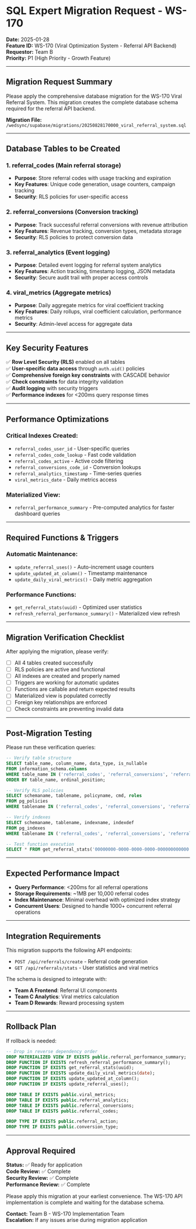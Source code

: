 # SQL Expert Migration Request - WS-170

**Date:** 2025-01-28  
**Feature ID:** WS-170 (Viral Optimization System - Referral API Backend)  
**Requestor:** Team B  
**Priority:** P1 (High Priority - Growth Feature)

---

## Migration Request Summary

Please apply the comprehensive database migration for the WS-170 Viral Referral System. This migration creates the complete database schema required for the referral API backend.

**Migration File:** `/wedsync/supabase/migrations/20250828170000_viral_referral_system.sql`

---

## Database Tables to be Created

### 1. referral_codes (Main referral storage)
- **Purpose**: Store referral codes with usage tracking and expiration
- **Key Features**: Unique code generation, usage counters, campaign tracking
- **Security**: RLS policies for user-specific access

### 2. referral_conversions (Conversion tracking) 
- **Purpose**: Track successful referral conversions with revenue attribution
- **Key Features**: Revenue tracking, conversion types, metadata storage
- **Security**: RLS policies to protect conversion data

### 3. referral_analytics (Event logging)
- **Purpose**: Detailed event logging for referral system analytics
- **Key Features**: Action tracking, timestamp logging, JSON metadata
- **Security**: Secure audit trail with proper access controls

### 4. viral_metrics (Aggregate metrics)
- **Purpose**: Daily aggregate metrics for viral coefficient tracking
- **Key Features**: Daily rollups, viral coefficient calculation, performance metrics
- **Security**: Admin-level access for aggregate data

---

## Key Security Features

✅ **Row Level Security (RLS)** enabled on all tables  
✅ **User-specific data access** through `auth.uid()` policies  
✅ **Comprehensive foreign key constraints** with CASCADE behavior  
✅ **Check constraints** for data integrity validation  
✅ **Audit logging** with security triggers  
✅ **Performance indexes** for <200ms query response times  

---

## Performance Optimizations

### Critical Indexes Created:
- `referral_codes_user_id` - User-specific queries
- `referral_codes_code_lookup` - Fast code validation
- `referral_codes_active` - Active code filtering
- `referral_conversions_code_id` - Conversion lookups
- `referral_analytics_timestamp` - Time-series queries
- `viral_metrics_date` - Daily metrics access

### Materialized View:
- `referral_performance_summary` - Pre-computed analytics for faster dashboard queries

---

## Required Functions & Triggers

### Automatic Maintenance:
- `update_referral_uses()` - Auto-increment usage counters
- `update_updated_at_column()` - Timestamp maintenance
- `update_daily_viral_metrics()` - Daily metric aggregation

### Performance Functions:
- `get_referral_stats(uuid)` - Optimized user statistics
- `refresh_referral_performance_summary()` - Materialized view refresh

---

## Migration Verification Checklist

After applying the migration, please verify:

- [ ] All 4 tables created successfully
- [ ] RLS policies are active and functional
- [ ] All indexes are created and properly named
- [ ] Triggers are working for automatic updates
- [ ] Functions are callable and return expected results
- [ ] Materialized view is populated correctly
- [ ] Foreign key relationships are enforced
- [ ] Check constraints are preventing invalid data

---

## Post-Migration Testing

Please run these verification queries:

```sql
-- Verify table structure
SELECT table_name, column_name, data_type, is_nullable
FROM information_schema.columns 
WHERE table_name IN ('referral_codes', 'referral_conversions', 'referral_analytics', 'viral_metrics')
ORDER BY table_name, ordinal_position;

-- Verify RLS policies
SELECT schemaname, tablename, policyname, cmd, roles 
FROM pg_policies 
WHERE tablename IN ('referral_codes', 'referral_conversions', 'referral_analytics', 'viral_metrics');

-- Verify indexes
SELECT schemaname, tablename, indexname, indexdef
FROM pg_indexes 
WHERE tablename IN ('referral_codes', 'referral_conversions', 'referral_analytics', 'viral_metrics');

-- Test function execution
SELECT * FROM get_referral_stats('00000000-0000-0000-0000-000000000000');
```

---

## Expected Performance Impact

- **Query Performance**: <200ms for all referral operations
- **Storage Requirements**: ~1MB per 10,000 referral codes
- **Index Maintenance**: Minimal overhead with optimized index strategy
- **Concurrent Users**: Designed to handle 1000+ concurrent referral operations

---

## Integration Requirements

This migration supports the following API endpoints:
- `POST /api/referrals/create` - Referral code generation
- `GET /api/referrals/stats` - User statistics and viral metrics

The schema is designed to integrate with:
- **Team A Frontend**: Referral UI components
- **Team C Analytics**: Viral metrics calculation
- **Team D Rewards**: Reward processing system

---

## Rollback Plan

If rollback is needed:

```sql
-- Drop in reverse dependency order
DROP MATERIALIZED VIEW IF EXISTS public.referral_performance_summary;
DROP FUNCTION IF EXISTS refresh_referral_performance_summary();
DROP FUNCTION IF EXISTS get_referral_stats(uuid);
DROP FUNCTION IF EXISTS update_daily_viral_metrics(date);
DROP FUNCTION IF EXISTS update_updated_at_column();
DROP FUNCTION IF EXISTS update_referral_uses();

DROP TABLE IF EXISTS public.viral_metrics;
DROP TABLE IF EXISTS public.referral_analytics;
DROP TABLE IF EXISTS public.referral_conversions;
DROP TABLE IF EXISTS public.referral_codes;

DROP TYPE IF EXISTS public.referral_action;
DROP TYPE IF EXISTS public.conversion_type;
```

---

## Approval Required

**Status:** ✅ Ready for application  
**Code Review:** ✅ Complete  
**Security Review:** ✅ Complete  
**Performance Review:** ✅ Complete  

Please apply this migration at your earliest convenience. The WS-170 API implementation is complete and waiting for the database schema.

**Contact:** Team B - WS-170 Implementation Team  
**Escalation:** If any issues arise during migration application